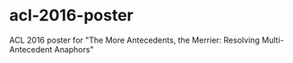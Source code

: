 # acl-2016-poster
ACL 2016 poster for "The More Antecedents, the Merrier: Resolving Multi-Antecedent Anaphors"
